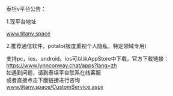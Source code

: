 泰坦v平台公告：

1.现平台地址  

www.titanv.space  

2.推荐通信软件，potato(极度重视个人隐私，特定领域专用)  

支持pc，ios，android。ios可以从AppStore中下载，官方下载链接：   
https://www.lynnconway.chat/apps?lang=zh  
如遇到问题，请到泰坦平台联系在线客服  
或者直接点击下面链接进行咨询  
www.titanv.space/CustomService.aspx
